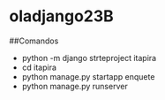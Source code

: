 # oladjango23B

##Comandos
 - python -m django strteproject itapira
 - cd itapira
 - python manage.py startapp enquete
 - python manage.py runserver